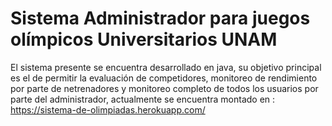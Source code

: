 # Sistema Administrador para juegos olímpicos Universitarios UNAM
El sistema presente se encuentra desarrollado en java, su objetivo principal es el de permitir la evaluación de competidores, monitoreo de rendimiento por parte de netrenadores y monitoreo completo de todos los usuarios por parte del administrador, actualmente se encuentra montado en : https://sistema-de-olimpiadas.herokuapp.com/ 


